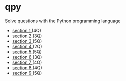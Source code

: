 # qpy
Solve questions with the Python programming language


<ul>
  <li> <a href="https://github.com/effati78/qpy/tree/master/sec1"> section 1 </a> (4Q) </li>
  <li> <a href="https://github.com/effati78/qpy/tree/master/sec2"> section 2 </a> (3Q) </li>
  <li> <a href="https://github.com/effati78/qpy/tree/master/sec3"> section 3 </a> (5Q) </li>
  <li> <a href="https://github.com/effati78/qpy/tree/master/sec4"> section 4 </a> (2Q) </li>
  <li> <a href="https://github.com/effati78/qpy/tree/master/sec5"> section 5 </a> (5Q) </li>
  <li> <a href="https://github.com/effati78/qpy/tree/master/sec6"> section 6 </a> (3Q) </li>
  <li> <a href="https://github.com/effati78/qpy/tree/master/sec7"> section 7 </a> (4Q) </li>
  <li> <a href="https://github.com/effati78/qpy/tree/master/sec8"> section 8 </a> (4Q) </li>
  <li> <a href="https://github.com/effati78/qpy/tree/master/sec9"> section 9 </a> (5Q) </li>
</ul>
